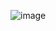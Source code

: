 ![image](https://user-images.githubusercontent.com/78885070/155043540-19cea583-1530-4509-9ed7-a5da920392d4.png)
